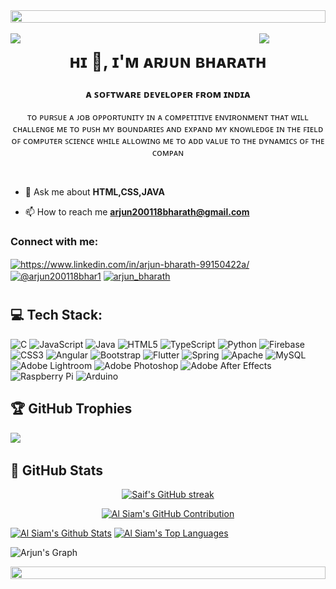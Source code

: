 
 <img src="https://i.imgur.com/dBaSKWF.gif" height="20" width="100%">
<div style="position: fixed; top: 0; left: 0; width: 100%; display: flex; justify-content: center; align-items: flex-start; z-index: 9999;">
  <img src="dd-ezgif.com-video-to-gif-converter.gif" alt="Animated GIF" style=" height: 00PX; width: 1200px">
</div>

<img align="left" src="https://user-images.githubusercontent.com/65187002/144930161-2f783401-8d27-4fdf-a2f7-cc0ba32f1f1f.gif" width="21%" style="display:inline;"><img align="right" src="https://user-images.githubusercontent.com/65187002/144930161-2f783401-8d27-4fdf-a2f7-cc0ba32f1f1f.gif" width="21%" style="display:inline;">
<h1 align="center">ʜɪ 👋, ɪ'ᴍ ᴀʀᴊᴜɴ ʙʜᴀʀᴀᴛʜ</h1>
<h3 align="center">ᴀ ꜱᴏꜰᴛᴡᴀʀᴇ ᴅᴇᴠᴇʟᴏᴘᴇʀ ꜰʀᴏᴍ ɪɴᴅɪᴀ</h3>
<p align="center">ᴛᴏ ᴘᴜʀꜱᴜᴇ ᴀ ᴊᴏʙ ᴏᴘᴘᴏʀᴛᴜɴɪᴛʏ ɪɴ ᴀ ᴄᴏᴍᴘᴇᴛɪᴛɪᴠᴇ ᴇɴᴠɪʀᴏɴᴍᴇɴᴛ ᴛʜᴀᴛ ᴡɪʟʟ ᴄʜᴀʟʟᴇɴɢᴇ ᴍᴇ ᴛᴏ ᴘᴜꜱʜ ᴍʏ ʙᴏᴜɴᴅᴀʀɪᴇꜱ ᴀɴᴅ ᴇxᴘᴀɴᴅ ᴍʏ ᴋɴᴏᴡʟᴇᴅɢᴇ ɪɴ ᴛʜᴇ ꜰɪᴇʟᴅ ᴏꜰ ᴄᴏᴍᴘᴜᴛᴇʀ ꜱᴄɪᴇɴᴄᴇ ᴡʜɪʟᴇ ᴀʟʟᴏᴡɪɴɢ ᴍᴇ ᴛᴏ ᴀᴅᴅ ᴠᴀʟᴜᴇ ᴛᴏ ᴛʜᴇ ᴅʏɴᴀᴍɪᴄꜱ ᴏꜰ ᴛʜᴇ ᴄᴏᴍᴘᴀɴ</p>
<p align="center"> <br>


- 💬 Ask me about **HTML,CSS,JAVA**

- 📫 How to reach me **arjun200118bharath@gmail.com**

<h3 align="left">Connect with me:</h3>
<p align="left">
  <a href="https://www.linkedin.com/in/arjun-bharath-99150422a/" target="blank"><img align="center" src="https://raw.githubusercontent.com/rahuldkjain/github-profile-readme-generator/master/src/images/icons/Social/linked-in-alt.svg" alt="https://www.linkedin.com/in/arjun-bharath-99150422a/" height="30" width="40" /></a>
<a href="https://www.hackerrank.com/profile/arjun200118bhar1" target="blank"><img align="center" src="https://raw.githubusercontent.com/rahuldkjain/github-profile-readme-generator/master/src/images/icons/Social/hackerrank.svg" alt="@arjun200118bhar1" height="30" width="40" /></a>
<a href="https://www.leetcode.com/arjun_bharath" target="blank"><img align="center" src="https://raw.githubusercontent.com/rahuldkjain/github-profile-readme-generator/master/src/images/icons/Social/leet-code.svg" alt="arjun_bharath" height="30" width="40" /></a><br>
 
 <h1></h1>
</p>

## 💻 Tech Stack:
![C](https://img.shields.io/badge/c-%2300599C.svg?style=for-the-badge&logo=c&logoColor=white) ![JavaScript](https://img.shields.io/badge/javascript-%23323330.svg?style=for-the-badge&logo=javascript&logoColor=%23F7DF1E) ![Java](https://img.shields.io/badge/java-%23ED8B00.svg?style=for-the-badge&logo=openjdk&logoColor=white) ![HTML5](https://img.shields.io/badge/html5-%23E34F26.svg?style=for-the-badge&logo=html5&logoColor=white) ![TypeScript](https://img.shields.io/badge/typescript-%23007ACC.svg?style=for-the-badge&logo=typescript&logoColor=white) ![Python](https://img.shields.io/badge/python-3670A0?style=for-the-badge&logo=python&logoColor=ffdd54) ![Firebase](https://img.shields.io/badge/firebase-%23039BE5.svg?style=for-the-badge&logo=firebase) ![CSS3](https://img.shields.io/badge/css3-%231572B6.svg?style=for-the-badge&logo=css3&logoColor=white) ![Angular](https://img.shields.io/badge/angular-%23DD0031.svg?style=for-the-badge&logo=angular&logoColor=white) ![Bootstrap](https://img.shields.io/badge/bootstrap-%238511FA.svg?style=for-the-badge&logo=bootstrap&logoColor=white) ![Flutter](https://img.shields.io/badge/Flutter-%2302569B.svg?style=for-the-badge&logo=Flutter&logoColor=white) ![Spring](https://img.shields.io/badge/spring-%236DB33F.svg?style=for-the-badge&logo=spring&logoColor=white) ![Apache](https://img.shields.io/badge/apache-%23D42029.svg?style=for-the-badge&logo=apache&logoColor=white) ![MySQL](https://img.shields.io/badge/mysql-%2300000f.svg?style=for-the-badge&logo=mysql&logoColor=white) ![Adobe Lightroom](https://img.shields.io/badge/Adobe%20Lightroom-31A8FF.svg?style=for-the-badge&logo=Adobe%20Lightroom&logoColor=white) ![Adobe Photoshop](https://img.shields.io/badge/adobe%20photoshop-%2331A8FF.svg?style=for-the-badge&logo=adobe%20photoshop&logoColor=white) ![Adobe After Effects](https://img.shields.io/badge/Adobe%20After%20Effects-9999FF.svg?style=for-the-badge&logo=Adobe%20After%20Effects&logoColor=white) ![Raspberry Pi](https://img.shields.io/badge/-RaspberryPi-C51A4A?style=for-the-badge&logo=Raspberry-Pi) ![Arduino](https://img.shields.io/badge/-Arduino-00979D?style=for-the-badge&logo=Arduino&logoColor=white)

<!--# 📊 GitHub Stats:
![](https://github-readme-stats.vercel.app/api?username=Arjunbharath007&theme=tokyonight&hide_border=true&include_all_commits=false&count_private=false)
![](https://github-readme-streak-stats.herokuapp.com/?user=Arjunbharath007&theme=tokyonight&hide_border=true)<br/> ![](https://github-readme-stats.vercel.app/api/top-langs/?username=Arjunbharath007&theme=tokyonight&hide_border=true&include_all_commits=false&count_private=false&layout=compact)<br/> [![](https://visitcount.itsvg.in/api?id=Arjunbharath007&icon=1&color=3)](https://visitcount.itsvg.in)

### 🔝 Top Contributed Repo
![]()
<img align="right" alt="Coding" width="300" src="https://user-images.githubusercontent.com/74038190/229223263-cf2e4b07-2615-4f87-9c38-e37600f8381a.gif">
<br>
![](https://github-contributor-stats.vercel.app/api?username=Arjunbharath007&limit=5&theme=dark&combine_all_yearly_contributions=true)
<BR>-->

## 🏆 GitHub Trophies
![](https://github-profile-trophy.vercel.app/?username=Arjunbharath007&theme=onestar&no-frame=true&no-bg=true&margin-w=4)



## 📔 GitHub Stats

<p align="center">
  <a href="https://github.com/Arjunbharath007">
    <img src="https://github-readme-streak-stats.herokuapp.com/?user=Arjunbharath007&theme=radical&border=7F3FBF&background=0D1117" alt="Saif's GitHub streak"/>
  </a>
</p>

<p align="center">
  <a href="https://github.com/Arjunbharath007">
    <img src="https://github-profile-summary-cards.vercel.app/api/cards/profile-details?username=Arjunbharath007&theme=radical" alt="Al Siam's GitHub Contribution"/>
  </a>
</p>

<a> 
    <a href="https://github.com/Arjunbharath007"><img alt="Al Siam's Github Stats" src="https://denvercoder1-github-readme-stats.vercel.app/api?username=Arjunbharath007&show_icons=true&count_private=true&theme=react&border_color=7F3FBF&bg_color=0D1117&title_color=F85D7F&icon_color=F8D866" height="192px" width="49.5%"/></a>
  <a href="https://github.com/Arjunbharath007"><img alt="Al Siam's Top Languages" src="https://denvercoder1-github-readme-stats.vercel.app/api/top-langs/?username=Arjunbharath007&langs_count=8&layout=compact&theme=react&border_color=7F3FBF&bg_color=0D1117&title_color=F85D7F&icon_color=F8D866" height="192px" width="49.5%"/></a>
  <br/>
</a>


![Arjun's Graph](https://github-readme-activity-graph.vercel.app/graph?username=Arjunbharath007&custom_title=Al%20Siam's%20GitHub%20Activity%20Graph&bg_color=0D1117&color=7F3FBF&line=7F3FBF&point=7F3FBF&area_color=FFFFFF&title_color=FFFFFF&area=true)

 <img src="https://i.imgur.com/dBaSKWF.gif" height="20" width="100%">

